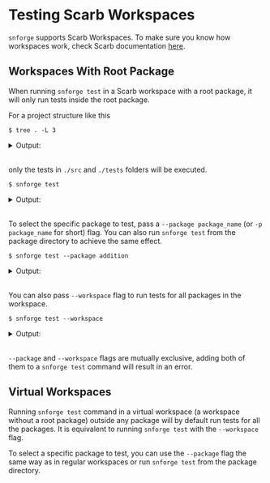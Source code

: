 # Testing Scarb Workspaces

`snforge` supports Scarb Workspaces.
To make sure you know how workspaces work,
check Scarb documentation [here](https://docs.swmansion.com/scarb/docs/reference/workspaces.html).

## Workspaces With Root Package

When running `snforge test` in a Scarb workspace with a root package, it will only run tests inside the root package.  

For a project structure like this

```shell
$ tree . -L 3
```

<details>
<summary>Output:</summary>

```shell
.
├── Scarb.toml
├── crates
│   ├── addition
│   │   ├── Scarb.toml
│   │   ├── src
│   │   └── tests
│   └── fibonacci
│       ├── Scarb.toml
│       └── src
├── tests
│   └── test.cairo
└── src
    └── lib.cairo
```
</details>
<br>

only the tests in `./src` and `./tests` folders will be executed.

```shell
$ snforge test
```

<details>
<summary>Output:</summary>

```shell
Collected 3 test(s) from hello_workspaces package
Running 1 test(s) from src/
[PASS] hello_workspaces::tests::test_simple
Running 2 test(s) from tests/
[FAIL] hello_workspaces_integrationtest::test_failing::test_failing

Failure data:
    0x6661696c696e6720636865636b ('failing check')

[FAIL] hello_workspaces_integrationtest::test_failing::test_another_failing

Failure data:
    0x6661696c696e6720636865636b ('failing check')

Tests: 1 passed, 2 failed, 0 ignored, 0 filtered out

Failures:
    hello_workspaces_integrationtest::test_failing::test_failing
    hello_workspaces_integrationtest::test_failing::test_another_failing
```
</details>
<br>

To select the specific package to test, pass a `--package package_name` (or `-p package_name` for short) flag.
You can also run `snforge test` from the package directory to achieve the same effect.

<!-- { "package_name": "hello_workspaces" }  -->
```shell
$ snforge test --package addition
```

<details>
<summary>Output:</summary>

```shell
Collected 5 test(s) from addition package
Running 4 test(s) from tests/
[PASS] addition_integrationtest::nested::test_nested::test_two
[PASS] addition_integrationtest::nested::test_nested::test_two_and_two
[PASS] addition_integrationtest::nested::simple_case
[PASS] addition_integrationtest::nested::contract_test
Running 1 test(s) from src/
[PASS] addition::tests::it_works
Tests: 5 passed, 0 failed, 0 ignored, 0 filtered out
```
</details>
<br>

You can also pass `--workspace` flag to run tests for all packages in the workspace.

```shell
$ snforge test --workspace
```

<details>
<summary>Output:</summary>

```shell
Collected 5 test(s) from addition package
Running 4 test(s) from tests/
[PASS] addition_integrationtest::nested::test_nested::test_two
[PASS] addition_integrationtest::nested::simple_case
[PASS] addition_integrationtest::nested::test_nested::test_two_and_two
[PASS] addition_integrationtest::nested::contract_test
Running 1 test(s) from src/
[PASS] addition::tests::it_works
Tests: 5 passed, 0 failed, 0 ignored, 0 filtered out


Collected 6 test(s) from fibonacci package
Running 2 test(s) from src/
[PASS] fibonacci::tests::it_works
[PASS] fibonacci::tests::contract_test
Running 4 test(s) from tests/
[FAIL] fibonacci_tests::abc::efg::failing_test

Failure data:
    0x0 ('')

[PASS] fibonacci_tests::abc::efg::efg_test
[PASS] fibonacci_tests::lib_test
[PASS] fibonacci_tests::abc::abc_test
Tests: 5 passed, 1 failed, 0 ignored, 0 filtered out


Collected 3 test(s) from hello_workspaces package
Running 1 test(s) from src/
[PASS] hello_workspaces::tests::test_simple
Running 2 test(s) from tests/
[FAIL] hello_workspaces_integrationtest::test_failing::test_another_failing

Failure data:
    0x6661696c696e6720636865636b ('failing check')

[FAIL] hello_workspaces_integrationtest::test_failing::test_failing

Failure data:
    0x6661696c696e6720636865636b ('failing check')

Tests: 1 passed, 2 failed, 0 ignored, 0 filtered out

Failures:
    fibonacci_tests::abc::efg::failing_test
    hello_workspaces_integrationtest::test_failing::test_another_failing
    hello_workspaces_integrationtest::test_failing::test_failing

Tests summary: 11 passed, 3 failed, 0 ignored, 0 filtered out
```

</details>
<br>

`--package` and `--workspace` flags are mutually exclusive, adding both of them to a `snforge test` command will result in an error.

## Virtual Workspaces

Running `snforge test` command in a virtual workspace (a workspace without a root package)
outside any package will by default run tests for all the packages. 
It is equivalent to running `snforge test` with the `--workspace` flag.

To select a specific package to test,
you can use the `--package` flag the same way as in regular workspaces or run `snforge test` from the package directory.
